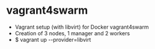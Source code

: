 # vagrant4swarm

- Vagrant setup (with libvirt) for Docker vagrant4swarm
- Creation of 3 nodes, 1 manager and 2 workers
- $ vagrant up --provider=libvirt
